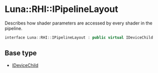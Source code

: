# Luna::RHI::IPipelineLayout
Describes how shader parameters are accessed by every shader in the pipeline. 

```c++
interface Luna::RHI::IPipelineLayout : public virtual IDeviceChild
```

## Base type
* [IDeviceChild](struct_luna_1_1_r_h_i_1_1_i_device_child.md)
